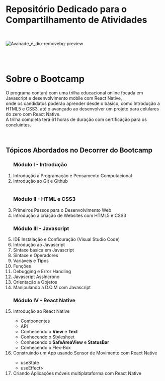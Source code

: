<h1> Repositório Dedicado para o Compartilhamento de Atividades </h1>

<br>

![Avanade_e_dio-removebg-preview](https://user-images.githubusercontent.com/74883711/173711746-e55e5e64-6f9b-4f60-8ed6-68849d1fe1f4.png)

<br> <br>

<h1>Sobre o Bootcamp </h1>

<p>
  O programa contará com uma trilha educacional online focada em Javascript e desenvolvimento mobile com React Native, <br> 
  onde os candidatos poderão aprender desde o básico, como Introdução a HTML5 e CSS3, até o avançado ao desenvolver um projeto para celulares do zero  
  com React Native. <br> A trilha completa terá 61 horas de duração com certificação para os concluintes.
</p>

<br>

<h2> Tópicos Abordados no Decorrer do Bootcamp </h2>

<ol>
  <h3>Módulo I - Introdução</h3>
  <li>Introdução à Programação e Pensamento Computacional</li>
  <li>Introdução ao Git e Github</li>
  <br>
  <h3>Módulo II - HTML e CSS3</h3>
  <li>Primeiros Passos para o Desenvolvimento Web</li>
  <li>Introdução a criação de Websites com HTML5 e CSS3</li>
  <h3>Módulo III - Javascript</h3>
  <li>IDE Instalação e Conficuração (Visual Studio Code)</li>
  <li>Introdução ao Javascript</li>
  <li>Sintaxe básica em Javascript</li>
  <li>Sintaxe e Operadores</li>
  <li>Variáveis e Tipos</li>
  <li>Funções</li>
  <li>Debugging e Error Handling</li>
  <li>Javascript Assíncrono</li>
  <li>Orientação a Objetos</li>
  <li>Manipulando a D.O.M com Javascript</li>
  <h3>Módulo IV - React Native</h3>
  <li>Introdução ao React Native</li>
  <ul>
    <li>Componentes</li>
    <li>API</li>
    <li>Conhecendo o <strong>View</strong> e <strong>Text</strong></li>
    <li>Conhecendo o Stylesheet</li>
    <li>Conhecendo o <strong>SafeAreaView</strong> e <strong>StatusBar</strong></li>
    <li>Conhecendo o Flex-Box</li>
  </ul>
  <li>Construindo um App usando Sensor de Movimento com React Native</li>
  <ul>
    <li>useState</li>
    <li>useEffect>
  </ul>
  <li>Criando Aplicações móveis multiplataforma com React Native</li>
  
  
